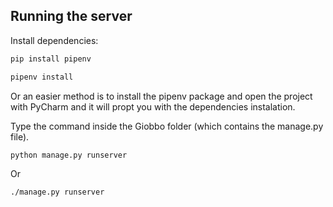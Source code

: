 ## Running the server

Install dependencies:

```bash
pip install pipenv

pipenv install
```

Or an easier method is to install the pipenv package and open the project with PyCharm and it will propt you with the dependencies instalation.


Type the command inside the Giobbo folder (which contains the manage.py file).

```bash
python manage.py runserver
```

Or

```bash
./manage.py runserver
```
